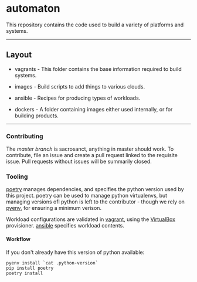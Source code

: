 # automaton

This repository contains the code used to build a variety of platforms and systems.

-----------------

## Layout

* vagrants - This folder contains the base information required to build systems.

* images - Build scripts to add things to various clouds.

* ansible - Recipes for producing types of workloads.

* dockers - A folder containing images either used internally, or for building products.

-----------------

### Contributing

The *master branch* is sacrosanct, anything in master should work. To contribute, file an issue and create a pull request linked to the requisite issue. Pull requests without issues will be summarily closed.

### Tooling

[poetry](https://python-poetry.org/) manages dependencies, and specifies the python version used by this project. poetry can be used to manage python virtualenvs, but managing versions ofl python is left to the contributor - though we rely on [pyenv](https://github.com/pyenv/pyenv), for ensuring a minimum verison.

Workload configurations are validated in [vagrant](https://www.vagrantup.com/), using the [VirtualBox](https://www.virtualbox.org) provisioner. [ansible](https://www.ansible.com) specifies workload contents.

#### Workflow

If you don't already have this version of python available:

```
pyenv install `cat .python-version`
pip install poetry
poetry install
```
